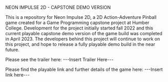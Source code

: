 NEON IMPULSE 2D - CAPSTONE DEMO VERSION

This is a repository for Neon Impulse 2D, a 2D Action-Adventure Pinball game created for a Game Programming capstone project at Humber College.
Development for the project initially started fall 2022 and this current playable capstone demo version of the game build was completed in April 2023.
The developers behind this project will continue to work on this project, and hope to release a fully playable demo build in the near future.

Please see the trailer here:
---Insert Trailer Here---

Please find the playable link and further details of the game here:
---Insert link here---

